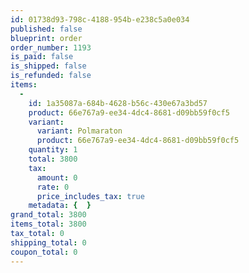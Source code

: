 ```yaml
---
id: 01738d93-798c-4188-954b-e238c5a0e034
published: false
blueprint: order
order_number: 1193
is_paid: false
is_shipped: false
is_refunded: false
items:
  -
    id: 1a35087a-684b-4628-b56c-430e67a3bd57
    product: 66e767a9-ee34-4dc4-8681-d09bb59f0cf5
    variant:
      variant: Polmaraton
      product: 66e767a9-ee34-4dc4-8681-d09bb59f0cf5
    quantity: 1
    total: 3800
    tax:
      amount: 0
      rate: 0
      price_includes_tax: true
    metadata: {  }
grand_total: 3800
items_total: 3800
tax_total: 0
shipping_total: 0
coupon_total: 0
---
```

